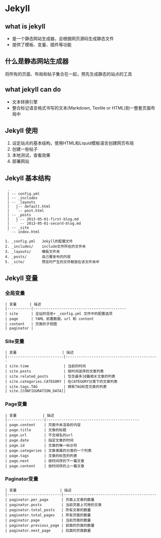 JekyII
==============================

what is jekyII
-------------------------
- 是一个静态网站生成器，会根据网页源码生成静态文件
- 提供了模板、变量、插件等功能

什么是静态网站生成器
-------------------------
将所有的页面、布局和帖子集合在一起，预先生成静态的站点的工具

what jekyII can do
-------------------------
- 文本转换引擎
- 整合标记语言格式书写的文本(Markdown, Textile or HTML)到一整套页面布局中

JekyII 使用
-------------------------
1. 设定站点的基本结构，使用HTML和Liquid模板语言创建网页布局
2. 创建一些帖子
3. 本地测试，查看效果
4. 部署网站

JekyII 基本结构
-------------------------
     .
     | -- config.yml
     | -- _includes
     | -- _layouts
     |   |-- default.html
     |   `-- post.html
     | -- _posts
     |   | -- 2013-05-01-first-blog.md
     |   ` -- 2013-05-01-secord-blog.md
     | -- _site
     ` -- index.html
    
    1. _config.yml   Jekyll的配置文件
    2. _includes/    include文件所在的文件夹
    3. _layouts/     模板文件夹
    4. _posts/       自己要发布的内容
    5. _site/        预览时产生的文件都放在该文件夹中

JekyII 变量
-------------------------
### 全局变量

    | 变量      | 描述
    |-----------|------------------------------------------- 
    | site      | 全站的信息+ _config.yml 文件中的配置选项
    | page      | YAML 前置数据，url 和 content
    | content   | 页面的子视图
    | paginator | 

### Site变量

    | 变量                     | 描述
    |--------------------------|------------------------------------------- 
    | site.time                | 当前的时间
    | site.posts               | 按时间逆序的文章列表 
    | site.related_posts       | 包含最多10篇相关文章的列表
    | site.categories.CATEGORY | 在CATEGORY分类下的文章列表 
    | site.tags.TAG            | 拥有TAG标签文章的列表
    | site.[CONFIGURATION_DATA]|

### Page变量

    | 变量            | 描述
    |-----------------|------------------------------------------- 
    | page.content    | 页面中未渲染的内容
    | page.title      | 文章的标题
    | page.url        | 不含域名的url
    | page.date       | 指定文章的时间 
    | page.id         | 文章的唯一标示符
    | page.categories | 文章隶属的分类的一个列表
    | page.tags       | 文章的标签的列表
    | page.next       | 按时间序的下一篇文章
    | page.content    | 按时间序的上一篇文章

### Paginator变量 

    | 变量                    | 描述
    |-------------------------|------------------------------------------- 
    | paginator.per_page      | 页面上文章的数量
    | paginator.posts         | 当前页面上可用的文章
    | paginator.total_posts   | 所有文章的数量 
    | paginator.total_pages   | 所有页面的数量
    | paginator.page          | 当前页面的数量
    | paginator.previous_page | 前面的页面的数量
    | paginator.next_page     | 后面的页面数量
